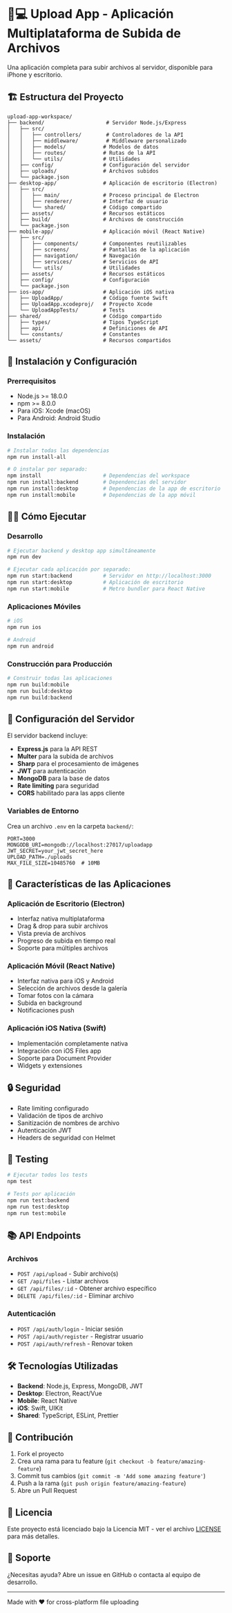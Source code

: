 # 📱💻 Upload App - Aplicación Multiplataforma de Subida de Archivos

Una aplicación completa para subir archivos al servidor, disponible para iPhone y escritorio.

## 🏗️ Estructura del Proyecto

```
upload-app-workspace/
├── backend/                    # Servidor Node.js/Express
│   ├── src/
│   │   ├── controllers/        # Controladores de la API
│   │   ├── middleware/         # Middleware personalizado
│   │   ├── models/            # Modelos de datos
│   │   ├── routes/            # Rutas de la API
│   │   └── utils/             # Utilidades
│   ├── config/                # Configuración del servidor
│   ├── uploads/               # Archivos subidos
│   └── package.json
├── desktop-app/               # Aplicación de escritorio (Electron)
│   ├── src/
│   │   ├── main/              # Proceso principal de Electron
│   │   ├── renderer/          # Interfaz de usuario
│   │   └── shared/            # Código compartido
│   ├── assets/                # Recursos estáticos
│   ├── build/                 # Archivos de construcción
│   └── package.json
├── mobile-app/                # Aplicación móvil (React Native)
│   ├── src/
│   │   ├── components/        # Componentes reutilizables
│   │   ├── screens/           # Pantallas de la aplicación
│   │   ├── navigation/        # Navegación
│   │   ├── services/          # Servicios de API
│   │   └── utils/             # Utilidades
│   ├── assets/                # Recursos estáticos
│   ├── config/                # Configuración
│   └── package.json
├── ios-app/                   # Aplicación iOS nativa
│   ├── UploadApp/             # Código fuente Swift
│   ├── UploadApp.xcodeproj/   # Proyecto Xcode
│   └── UploadAppTests/        # Tests
├── shared/                    # Código compartido
│   ├── types/                 # Tipos TypeScript
│   ├── api/                   # Definiciones de API
│   └── constants/             # Constantes
└── assets/                    # Recursos compartidos
```

## 🚀 Instalación y Configuración

### Prerrequisitos
- Node.js >= 18.0.0
- npm >= 8.0.0
- Para iOS: Xcode (macOS)
- Para Android: Android Studio

### Instalación
```bash
# Instalar todas las dependencias
npm run install-all

# O instalar por separado:
npm install                    # Dependencias del workspace
npm run install:backend        # Dependencias del servidor
npm run install:desktop        # Dependencias de la app de escritorio
npm run install:mobile         # Dependencias de la app móvil
```

## 🏃‍♂️ Cómo Ejecutar

### Desarrollo
```bash
# Ejecutar backend y desktop app simultáneamente
npm run dev

# Ejecutar cada aplicación por separado:
npm run start:backend          # Servidor en http://localhost:3000
npm run start:desktop          # Aplicación de escritorio
npm run start:mobile           # Metro bundler para React Native
```

### Aplicaciones Móviles
```bash
# iOS
npm run ios

# Android
npm run android
```

### Construcción para Producción
```bash
# Construir todas las aplicaciones
npm run build:mobile
npm run build:desktop
npm run build:backend
```

## 🔧 Configuración del Servidor

El servidor backend incluye:
- **Express.js** para la API REST
- **Multer** para la subida de archivos
- **Sharp** para el procesamiento de imágenes
- **JWT** para autenticación
- **MongoDB** para la base de datos
- **Rate limiting** para seguridad
- **CORS** habilitado para las apps cliente

### Variables de Entorno
Crea un archivo `.env` en la carpeta `backend/`:
```env
PORT=3000
MONGODB_URI=mongodb://localhost:27017/uploadapp
JWT_SECRET=your_jwt_secret_here
UPLOAD_PATH=./uploads
MAX_FILE_SIZE=10485760  # 10MB
```

## 📱 Características de las Aplicaciones

### Aplicación de Escritorio (Electron)
- Interfaz nativa multiplataforma
- Drag & drop para subir archivos
- Vista previa de archivos
- Progreso de subida en tiempo real
- Soporte para múltiples archivos

### Aplicación Móvil (React Native)
- Interfaz nativa para iOS y Android
- Selección de archivos desde la galería
- Tomar fotos con la cámara
- Subida en background
- Notificaciones push

### Aplicación iOS Nativa (Swift)
- Implementación completamente nativa
- Integración con iOS Files app
- Soporte para Document Provider
- Widgets y extensiones

## 🔒 Seguridad

- Rate limiting configurado
- Validación de tipos de archivo
- Sanitización de nombres de archivo
- Autenticación JWT
- Headers de seguridad con Helmet

## 🧪 Testing

```bash
# Ejecutar todos los tests
npm test

# Tests por aplicación
npm run test:backend
npm run test:desktop
npm run test:mobile
```

## 📚 API Endpoints

### Archivos
- `POST /api/upload` - Subir archivo(s)
- `GET /api/files` - Listar archivos
- `GET /api/files/:id` - Obtener archivo específico
- `DELETE /api/files/:id` - Eliminar archivo

### Autenticación
- `POST /api/auth/login` - Iniciar sesión
- `POST /api/auth/register` - Registrar usuario
- `POST /api/auth/refresh` - Renovar token

## 🛠️ Tecnologías Utilizadas

- **Backend**: Node.js, Express, MongoDB, JWT
- **Desktop**: Electron, React/Vue
- **Mobile**: React Native
- **iOS**: Swift, UIKit
- **Shared**: TypeScript, ESLint, Prettier

## 📝 Contribución

1. Fork el proyecto
2. Crea una rama para tu feature (`git checkout -b feature/amazing-feature`)
3. Commit tus cambios (`git commit -m 'Add some amazing feature'`)
4. Push a la rama (`git push origin feature/amazing-feature`)
5. Abre un Pull Request

## 📄 Licencia

Este proyecto está licenciado bajo la Licencia MIT - ver el archivo [LICENSE](LICENSE) para más detalles.

## 🤝 Soporte

¿Necesitas ayuda? Abre un issue en GitHub o contacta al equipo de desarrollo.

---

Made with ❤️ for cross-platform file uploading